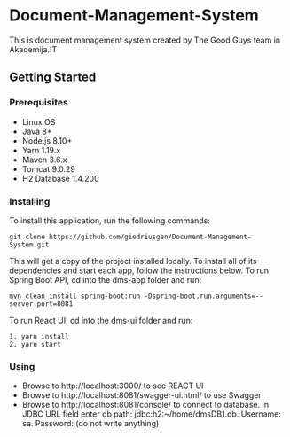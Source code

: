 # Document-Management-System
This is document management system created by The Good Guys team in Akademija.IT

 
## Getting Started

### Prerequisites

* Linux OS
* Java 8+
* Node.js 8.10+
* Yarn 1.19.x
* Maven 3.6.x
* Tomcat 9.0.29
* H2 Database 1.4.200


### Installing

To install this application, run the following commands:

```
git clone https://github.com/giedriusgen/Document-Management-System.git
```

This will get a copy of the project installed locally. To install all of its dependencies and start each app, follow the instructions below.
To run Spring Boot API, cd into the dms-app folder and run:


```
mvn clean install spring-boot:run -Dspring-boot.run.arguments=--server.port=8081
```

To run React UI, cd into the dms-ui folder and run:
```
1. yarn install
2. yarn start
```


### Using


* Browse to http://localhost:3000/ to see REACT UI
* Browse to http://localhost:8081/swagger-ui.html/ to use Swagger
* Browse to http://localhost:8081/console/ to connect to database. In JDBC URL field enter db path: jdbc:h2:~/home/dmsDB1.db. Username: sa. Password: (do not write anything)

